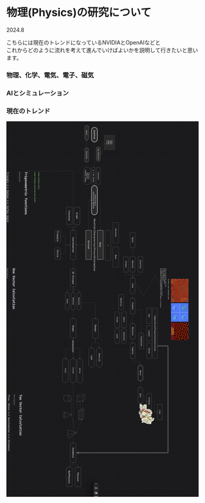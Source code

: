 # 物理(Physics)の研究について
2024.8

こちらには現在のトレンドになっているNVIDIAとOpenAIなどと\
これからどのように流れを考えて進んでいけばよいかを説明して行きたいと思います。

### 物理、化学、電気、電子、磁気
### AIとシミュレーション
### 現在のトレンド


![img.png](img.png)